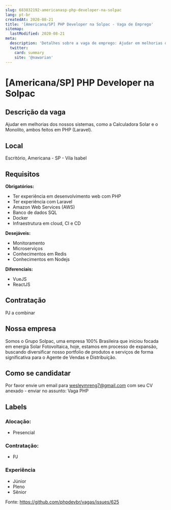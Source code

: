 ```yaml
---
slug: 683832192-americanasp-php-developer-na-solpac
lang: pt-br
createdAt: 2020-08-21
title: '[Americana/SP] PHP Developer na Solpac - Vaga de Emprego'
sitemap:
  lastModified: 2020-08-21
meta:
  description: 'Detalhes sobre a vaga de emprego: Ajudar em melhorias dos nossos sistemas, como a Calculadora Solar e o Monolito, ambos feitos em PHP (Laravel).'
  twitter:
    card: summary
    site: '@nawarian'
---
```


# [Americana/SP] PHP Developer na Solpac

## Descrição da vaga

Ajudar em melhorias dos nossos sistemas, como a Calculadora Solar e o Monolito, ambos feitos em PHP (Laravel).

## Local

Escritório, Americana - SP - Vila Isabel

## Requisitos

**Obrigatórios:**
- Ter experiência em desenvolvimento web com PHP
- Ter experiência com Laravel
- Amazon Web Services (AWS)
- Banco de dados SQL
- Docker
- Infraestrutura em cloud, CI e CD

**Desejáveis:**
- Monitoramento
- Microserviços
- Conhecimentos em Redis
- Conhecimentos em Nodejs

**Diferenciais:**
- VueJS
- ReactJS

## Contratação

PJ a combinar

## Nossa empresa

Somos o Grupo Solpac, uma empresa 100% Brasileira que iniciou focada em energia Solar Fotovoltaica, hoje, estamos em processo de expansão, buscando diversificar nosso portfolio de produtos e serviços de forma significativa para o Agente de Vendas e Distribuíção.

## Como se candidatar

Por favor envie um email para wesleymreng7@gmail.com com seu CV anexado - enviar no assunto: Vaga PHP

## Labels

### Alocação:
- Presencial

### Contratação:
- PJ

### Experiência
- Júnior
- Pleno
- Sênior

Fonte: https://github.com/phpdevbr/vagas/issues/625